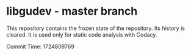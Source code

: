 # libgudev - master branch

This repository contains the frozen state of the repository.
Its history is cleared. It is used only for static code
analysis with Codacy.

Commit Time: 1724809769